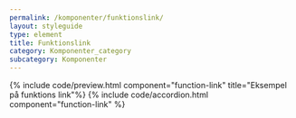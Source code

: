 ```yaml
---
permalink: /komponenter/funktionslink/
layout: styleguide
type: element
title: Funktionslink
category: Komponenter_category
subcategory: Komponenter
---
```

{% include code/preview.html component="function-link"  title="Eksempel på funktions link"%}
{% include code/accordion.html component="function-link" %}
